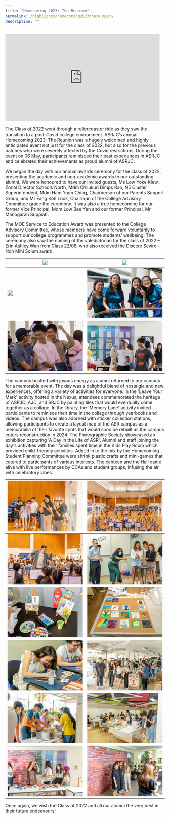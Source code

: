 ```yaml
---
title: "Homecoming 2023: The Reunion"
permalink: /highlights/homecoming2023thereunion/
description: ""
---
```

<iframe allowfullscreen="" allow="accelerometer; autoplay; clipboard-write; encrypted-media; gyroscope; picture-in-picture; web-share" frameborder="0" title="YouTube video player" src="https://www.youtube.com/embed/5D9VYnK8NMk?si=IkZboKldSTdKvdie" height="275" width="488"></iframe>

The Class of 2022 went through a rollercoaster ride as they saw the transition to a post-Covid college environment. ASRJC’s annual Homecoming 2023: The Reunion was a hugely welcomed and highly anticipated event not just for the class of 2022, but also for the previous batches who were severely affected by the Covid restrictions. During the event on 06 May, participants reminisced their past experiences in ASRJC and celebrated their achievements as proud alumni of ASRJC.

We began the day with our annual awards ceremony for the class of 2022, presenting the academic and non-academic awards to our outstanding alumni. We were honoured to have our invited guests, Ms Low Yoke Kiew, Zonal Director Schools North, Mdm Chilukuri Dimps Rao, N5 Cluster Superintendent, Mdm Ham Yuen Ching,  Chairperson of our Parents Support Group, and Mr Fang Koh Look, Chairman of the College Advisory Committee grace the ceremony.  It was also a true homecoming for our former Vice Principal, Mdm Low Bee Yen and our former Principal, Mr Manogaran Suppiah.

The MOE Service to Education Award was presented to the College Advisory Committee, whose members have come forward voluntarily to support our college programmes and promote students’ wellbeing. The ceremony also saw the naming of the valedictorian for the class of 2022 – Erin Ashley Wan from Class 22/08, who also received the Discere Sevire – Non Mihi Solum award. 


| ![](/images/img_0202.JPG) | ![](/images/img_0215.JPG) |
| -------- | -------- |
| ![](/images/img_0192.JPG)     | ![](/images/img_0249.JPG)  |
| ![](/images/img_0232.JPG)   | ![](/images/img_0224.JPG)  |

The campus bustled with joyous energy as alumni returned to our campus for a memorable event. The day was a delightful blend of nostalgia and new experiences, offering a variety of activities for everyone. In the 'Leave Your Mark' activity hosted in the Nexus, attendees commemorated the heritage of ASRJC, AJC, and SRJC by painting tiles that would eventually come together as a collage. In the library, the 'Memory Lane' activity invited participants to reminisce their time in the college through yearbooks and videos. The campus was also adorned with sticker collection stations, allowing participants to create a layout map of the ASR campus as a memorabilia of their favorite spots that would soon be rebuilt as the campus enters reconstruction in 2024. The Photographic Society showcased an exhibition capturing 'A Day in the Life of ASR'. Alumni and staff joining the day's activities with their families spent time in the Kids Play Room which provided child-friendly activities. Added in to the mix by the Homecoming Student Planning Committee were shrink plastic crafts and mini-games that catered to participants of various interests. The canteen and the Hall came alive with live performances by CCAs and student groups, infusing the air with celebratory vibes.


| ![](/images/20230506%20anderson%20serangoon%20jc-395.jpg) |![](/images/20230506%20anderson%20serangoon%20jc-297.jpg) |
| -------- | -------- |
| ![](/images/20230506%20anderson%20serangoon%20jc-214.jpg)     | ![](/images/20230506%20anderson%20serangoon%20jc-256.jpg) |
|![](/images/20230506%20anderson%20serangoon%20jc-370.jpg)   |![](/images/20230506%20anderson%20serangoon%20jc-248.jpg) |
|![](/images/20230506%20anderson%20serangoon%20jc-259.jpg) |![](/images/20230506%20anderson%20serangoon%20jc-180.jpg) |
|![](/images/20230506%20anderson%20serangoon%20jc-227.jpg) |![](/images/20230506%20anderson%20serangoon%20jc-247.jpg) |
| ![](/images/20230506%20anderson%20serangoon%20jc-168.jpg)|![](/images/20230506%20anderson%20serangoon%20jc-167.jpg) |


Once again, we wish the Class of 2022 and all our alumni the very best in their future endeavours!